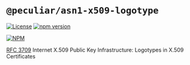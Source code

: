# `@peculiar/asn1-x509-logotype`

[![License](https://img.shields.io/badge/license-MIT-green.svg?style=flat)](https://raw.githubusercontent.com/PeculiarVentures/asn1-schema/master/packages/x509-logotype/LICENSE.md)
[![npm version](https://badge.fury.io/js/%40peculiar%2Fasn1-x509-logotype.svg)](https://badge.fury.io/js/%40peculiar%2Fasn1-x509-logotype)
  
[![NPM](https://nodei.co/npm/@peculiar/asn1-x509-logotype.png)](https://nodei.co/npm/@peculiar/asn1-x509-logotype/)

[RFC 3709](https://www.rfc-editor.org/rfc/rfc3709.html) Internet X.509 Public Key Infrastructure: Logotypes in X.509 Certificates